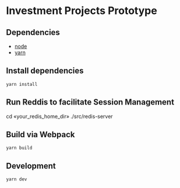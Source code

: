 # Investment Projects Prototype

## Dependencies
 - [node](https://nodejs.org/en/)
 - [yarn](https://yarnpkg.com/lang/en/)

## Install dependencies
    yarn install
    
## Run Reddis to facilitate Session Management
   cd «your_redis_home_dir»
   ./src/redis-server
   
## Build via Webpack
    yarn build
    
## Development
    yarn dev

